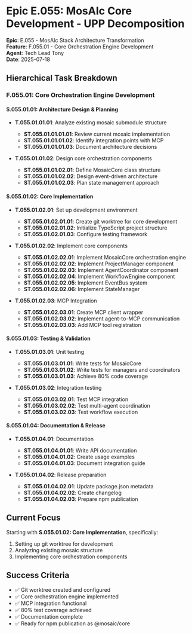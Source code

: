 # Epic E.055: MosAIc Core Development - UPP Decomposition

**Epic**: E.055 - MosAIc Stack Architecture Transformation  
**Feature**: F.055.01 - Core Orchestration Engine Development  
**Agent**: Tech Lead Tony  
**Date**: 2025-07-18

## Hierarchical Task Breakdown

### F.055.01: Core Orchestration Engine Development

#### S.055.01.01: Architecture Design & Planning
- **T.055.01.01.01**: Analyze existing mosaic submodule structure
  - **ST.055.01.01.01.01**: Review current mosaic implementation
  - **ST.055.01.01.01.02**: Identify integration points with MCP
  - **ST.055.01.01.01.03**: Document architecture decisions

- **T.055.01.01.02**: Design core orchestration components
  - **ST.055.01.01.02.01**: Define MosaicCore class structure
  - **ST.055.01.01.02.02**: Design event-driven architecture
  - **ST.055.01.01.02.03**: Plan state management approach

#### S.055.01.02: Core Implementation
- **T.055.01.02.01**: Set up development environment
  - **ST.055.01.02.01.01**: Create git worktree for core development
  - **ST.055.01.02.01.02**: Initialize TypeScript project structure
  - **ST.055.01.02.01.03**: Configure testing framework

- **T.055.01.02.02**: Implement core components
  - **ST.055.01.02.02.01**: Implement MosaicCore orchestration engine
  - **ST.055.01.02.02.02**: Implement ProjectManager component
  - **ST.055.01.02.02.03**: Implement AgentCoordinator component
  - **ST.055.01.02.02.04**: Implement WorkflowEngine component
  - **ST.055.01.02.02.05**: Implement EventBus system
  - **ST.055.01.02.02.06**: Implement StateManager

- **T.055.01.02.03**: MCP Integration
  - **ST.055.01.02.03.01**: Create MCP client wrapper
  - **ST.055.01.02.03.02**: Implement agent-to-MCP communication
  - **ST.055.01.02.03.03**: Add MCP tool registration

#### S.055.01.03: Testing & Validation
- **T.055.01.03.01**: Unit testing
  - **ST.055.01.03.01.01**: Write tests for MosaicCore
  - **ST.055.01.03.01.02**: Write tests for managers and coordinators
  - **ST.055.01.03.01.03**: Achieve 80% code coverage

- **T.055.01.03.02**: Integration testing
  - **ST.055.01.03.02.01**: Test MCP integration
  - **ST.055.01.03.02.02**: Test multi-agent coordination
  - **ST.055.01.03.02.03**: Test workflow execution

#### S.055.01.04: Documentation & Release
- **T.055.01.04.01**: Documentation
  - **ST.055.01.04.01.01**: Write API documentation
  - **ST.055.01.04.01.02**: Create usage examples
  - **ST.055.01.04.01.03**: Document integration guide

- **T.055.01.04.02**: Release preparation
  - **ST.055.01.04.02.01**: Update package.json metadata
  - **ST.055.01.04.02.02**: Create changelog
  - **ST.055.01.04.02.03**: Prepare npm publication

## Current Focus

Starting with **S.055.01.02: Core Implementation**, specifically:
1. Setting up git worktree for development
2. Analyzing existing mosaic structure
3. Implementing core orchestration components

## Success Criteria

- ✅ Git worktree created and configured
- ✅ Core orchestration engine implemented
- ✅ MCP integration functional
- ✅ 80% test coverage achieved
- ✅ Documentation complete
- ✅ Ready for npm publication as @mosaic/core